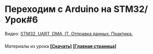 # Переходим с Arduino на STM32/ Урок#6
Видео: [STM32. UART, DMA, IT. Отправка данных. Практика.](https://youtu.be/9j-9PoBIlkA)
###
Материалы из урока **[[Скачать]](https://github.com/Solderingironspb/Lessons-Stm32/archive/Lesson_6.zip)**
**[[Главная страница]](https://github.com/Solderingironspb/Lessons-Stm32/blob/master/README.md)**
